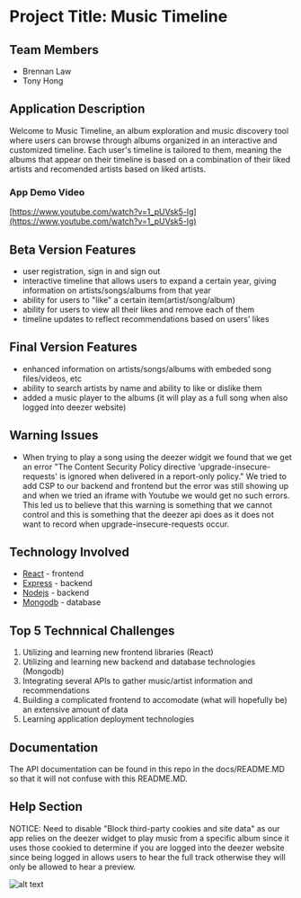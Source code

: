 # Project Title: Music Timeline

## Team Members

- Brennan Law
- Tony Hong

## Application Description

Welcome to Music Timeline, an album exploration and music discovery tool where users can browse through albums organized in an interactive and customized timeline. 
Each user's timeline is tailored to them, meaning the albums that appear on their timeline is based on a combination of their liked artists and recomended artists based on liked artists.

### App Demo Video
[https://www.youtube.com/watch?v=1_pUVsk5-lg](https://www.youtube.com/watch?v=1_pUVsk5-lg)

## Beta Version Features

- user registration, sign in and sign out
- interactive timeline that allows users to expand a certain year, giving information on artists/songs/albums from that year
- ability for users to "like" a certain item(artist/song/album)
- ability for users to view all their likes and remove each of them
- timeline updates to reflect recommendations based on users' likes

## Final Version Features

- enhanced information on artists/songs/albums with embeded song files/videos, etc
- ability to search artists by name and ability to like or dislike them
- added a music player to the albums (it will play as a full song when also logged into deezer website)

## Warning Issues
- When trying to play a song using the deezer widgit we found that we get an error "The Content Security Policy directive 'upgrade-insecure-requests' is ignored when delivered in a report-only policy." We tried to add CSP to our backend and frontend but the error was still showing up and when we tried an iframe with Youtube we would get no such errors. This led us to believe that this warning is something that we cannot control and this is something that the deezer api does as it does not want to record when upgrade-insecure-requests occur.

## Technology Involved

- [React](https://reactjs.org/) - frontend
- [Express](https://expressjs.com/) - backend
- [Nodejs](https://nodejs.org/en/) - backend
- [Mongodb](https://www.mongodb.com/) - database

## Top 5 Technnical Challenges

1) Utilizing and learning new frontend libraries (React)
2) Utilizing and learning new backend and database technologies (Mongodb)
3) Integrating several APIs to gather music/artist information and recommendations
4) Building a complicated frontend to accomodate (what will hopefully be) an extensive amount of data
5) Learning application deployment technologies

## Documentation

The API documentation can be found in this repo in the docs/README.MD so that it will not confuse with this README.MD.

## Help Section

NOTICE: Need to disable "Block third-party cookies and site data" as our app relies on the deezer widget to play music from a specific album since it uses those cookied to determine if you are logged into the deezer website since being logged in allows users to hear the full track otherwise they will only be allowed to hear a preview.

![alt text](https://www.chromium.org/_/rsrc/1444426959784/for-testers/bug-reporting-guidelines/uncaught-securityerror-failed-to-read-the-localstorage-property-from-window-access-is-denied-for-this-document/blockthirdpartycookies.png)
